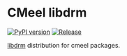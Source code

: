 # CMeel libdrm

[![PyPI version](https://badge.fury.io/py/cmeel-libdrm.svg)](https://pypi.org/project/cmeel-libdrm)
[![Release](https://github.com/cmake-wheel/cmeel-libdrm/actions/workflows/release.yml/badge.svg)](https://github.com/cmake-wheel/cmeel-libdrm/actions/workflows/release.yml)

[libdrm](https://dri.freedesktop.org) distribution for cmeel packages.
